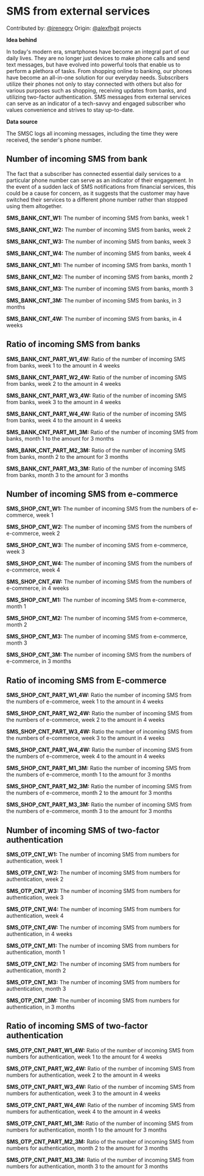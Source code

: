 # SMS from external services

Contributed by: [@irenegrv](https://github.com/IreneGrv) Origin: [@alexfhgit](https://github.com/alexfhgit) projects

**Idea behind** 

In today's modern era, smartphones have become an integral part of our daily lives. They are no longer just devices to make phone calls and send text messages, but have evolved into powerful tools that enable us to perform a plethora of tasks. From shopping online to banking, our phones have become an all-in-one solution for our everyday needs. Subscribers utilize their phones not only to stay connected with others but also for various purposes such as shopping, receiving updates from banks, and utilizing two-factor authentication. SMS messages from external services can serve as an indicator of a tech-savvy and engaged subscriber who values convenience and strives to stay up-to-date.

**Data source**

The SMSC logs all incoming messages, including the time they were received, the sender's phone number.

## Number of incoming SMS from bank

The fact that a subscriber has connected essential daily services to a particular phone number can serve as an indicator of their engagement. In the event of a sudden lack of SMS notifications from financial services, this could be a cause for concern, as it suggests that the customer may have switched their services to a different phone number rather than stopped using them altogether.

**SMS_BANK_CNT_W1:** The number of incoming SMS from banks, week 1

**SMS_BANK_CNT_W2:** The number of incoming SMS from banks, week 2

**SMS_BANK_CNT_W3:** The number of incoming SMS from banks, week 3

**SMS_BANK_CNT_W4:** The number of incoming SMS from banks, week 4

**SMS_BANK_CNT_M1:**	 The number of incoming SMS from banks, month 1

**SMS_BANK_CNT_M2:** The number of incoming SMS from banks, month 2

**SMS_BANK_CNT_M3:** The number of incoming SMS from banks, month 3

**SMS_BANK_CNT_3M:** The number of incoming SMS from banks, in 3 months

**SMS_BANK_CNT_4W:** The number of incoming SMS from banks, in 4 weeks

## Ratio of incoming SMS from banks

**SMS_BANK_CNT_PART_W1_4W:**	Ratio of the number of incoming SMS from banks, week 1 to the amount in 4 weeks

**SMS_BANK_CNT_PART_W2_4W:**	Ratio of the number of incoming SMS from banks, week 2 to the amount in 4 weeks

**SMS_BANK_CNT_PART_W3_4W:**	Ratio of the number of incoming SMS from banks, week 3 to the amount in 4 weeks

**SMS_BANK_CNT_PART_W4_4W:**	Ratio of the number of incoming SMS from banks, week 4 to the amount in 4 weeks

**SMS_BANK_CNT_PART_M1_3M:**	Ratio of the number of incoming SMS from banks, month 1 to the amount for 3 months

**SMS_BANK_CNT_PART_M2_3M:**	Ratio of the number of incoming SMS from banks, month 2 to the amount for 3 months

**SMS_BANK_CNT_PART_M3_3M:**	Ratio of the number of incoming SMS from banks, month 3 to the amount for 3 months

## Number of incoming SMS from e-commerce

**SMS_SHOP_CNT_W1:**	The number of incoming SMS from the numbers of e-commerce, week 1

**SMS_SHOP_CNT_W2:** The number of incoming SMS from the numbers of e-commerce, week 2

**SMS_SHOP_CNT_W3:** The number of incoming SMS from e-commerce, week 3

**SMS_SHOP_CNT_W4:** The number of incoming SMS from the numbers of e-commerce, week 4

**SMS_SHOP_CNT_4W:** The number of incoming SMS from the numbers of e-commerce, in 4 weeks

**SMS_SHOP_CNT_M1:**	The number of incoming SMS from e-commerce, month 1

**SMS_SHOP_CNT_M2:** The number of incoming SMS from e-commerce, month 2

**SMS_SHOP_CNT_M3:** The number of incoming SMS from e-commerce, month 3

**SMS_SHOP_CNT_3M: T**he number of incoming SMS from the numbers of e-commerce, in 3 months

## Ratio of incoming SMS from E-commerce

**SMS_SHOP_CNT_PART_W1_4W:**	Ratio the number of incoming SMS from the numbers of e-commerce, week 1 to the amount in 4 weeks

**SMS_SHOP_CNT_PART_W2_4W:**	Ratio the number of incoming SMS from the numbers of e-commerce, week 2 to the amount in 4 weeks

**SMS_SHOP_CNT_PART_W3_4W:**	Ratio the number of incoming SMS from the numbers of e-commerce, week 3 to the amount in 4 weeks

**SMS_SHOP_CNT_PART_W4_4W:**	Ratio the number of incoming SMS from the numbers of e-commerce, week 4 to the amount in 4 weeks

**SMS_SHOP_CNT_PART_M1_3M:**	Ratio the number of incoming SMS from the numbers of e-commerce, month 1 to the amount for 3 months

**SMS_SHOP_CNT_PART_M2_3M:**	Ratio the number of incoming SMS from the numbers of e-commerce, month 2 to the amount for 3 months

**SMS_SHOP_CNT_PART_M3_3M:**	Ratio the number of incoming SMS from the numbers of e-commerce, month 3 to the amount for 3 months

## Number of incoming SMS of two-factor authentication

**SMS_OTP_CNT_W1:**	The number of incoming SMS from numbers for authentication, week 1

**SMS_OTP_CNT_W2:**	The number of incoming SMS from numbers for authentication, week 2

**SMS_OTP_CNT_W3:**	The number of incoming SMS from numbers for authentication, week 3

**SMS_OTP_CNT_W4:**	The number of incoming SMS from numbers for authentication, week 4

**SMS_OTP_CNT_4W:**	The number of incoming SMS from numbers for authentication, in 4 weeks

**SMS_OTP_CNT_M1:**	The number of incoming SMS from numbers for authentication, month 1

**SMS_OTP_CNT_M2:**	The number of incoming SMS from numbers for authentication, month 2

**SMS_OTP_CNT_M3:**	The number of incoming SMS from numbers for authentication, month 3

**SMS_OTP_CNT_3M:**	The number of incoming SMS from numbers for authentication, in 3 months

## Ratio of incoming SMS of two-factor authentication

**SMS_OTP_CNT_PART_W1_4W:** Ratio of the number of incoming SMS from numbers for authentication, week 1 to the amount for 4 weeks

**SMS_OTP_CNT_PART_W2_4W:** Ratio of the number of incoming SMS from numbers for authentication, week 2 to the amount in 4 weeks

**SMS_OTP_CNT_PART_W3_4W:** Ratio of the number of incoming SMS from numbers for authentication, week 3 to the amount in 4 weeks

**SMS_OTP_CNT_PART_W4_4W:** Ratio of the number of incoming SMS from numbers for authentication, week 4 to the amount in 4 weeks

**SMS_OTP_CNT_PART_M1_3M:** Ratio of the number of incoming SMS from numbers for authentication, month 1 to the amount for 3 months

**SMS_OTP_CNT_PART_M2_3M:** Ratio of the number of incoming SMS from numbers for authentication, month 2 to the amount for 3 months

**SMS_OTP_CNT_PART_M3_3M:**	Ratio of the number of incoming SMS from numbers for authentication, month 3 to the amount for 3 months
